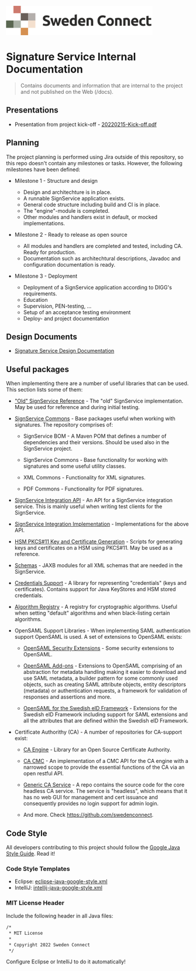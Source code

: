 ![Logo](images/sweden-connect.png)


# Signature Service Internal Documentation

> Contains documents and information that are internal to the project and not published on the Web (/docs).

## Presentations

- Presentation from project kick-off - [20220215-Kick-off.pdf](archive/20220215-Kick-off.pdf)

## Planning

The project planning is performed using Jira outside of this repository, so this repo doesn't contain any
milestones or tasks. However, the following milestones have been defined:

- Milestone 1 - Structure and design
  - Design and architechture is in place.
  - A runnable SignService application exists.
  - General code structure including build and CI is in place.
  - The "engine"-module is completed.
  - Other modules and handlers exist in default, or mocked implementations.
  
- Milestone 2 - Ready to release as open source
  - All modules and handlers are completed and tested, including CA. Ready for production.
  - Documentation such as architechtural descriptions, Javadoc and configuration documentation is ready.
  
- Milestone 3 - Deployment
  - Deployment of a SignService application according to DIGG's requirements.
  - Education
  - Supervision, PEN-testing, ...
  - Setup of an acceptance testing environment
  - Deploy- and project documentation
  

## Design Documents

* [Signature Service Design Documentation](Design.md)

## Useful packages

When implementing there are a number of useful libraries that can be used. This section lists some of them:

- ["Old" SignService Reference](https://github.com/idsec-solutions/signservice-ref) - The "old" SignService implementation. May be used for reference and during initial testing.

- [SignService Commons](https://github.com/idsec-solutions/signservice-commons) - Base packages useful when working with signatures. The repository comprises of:

  - SignService BOM - A Maven POM that defines a number of dependencies and their versions. Should be used also in the SignService project.
  
  - SignService Commons - Base functionality for working with signatures and some useful utility classes.
  
  - XML Commons - Functionality for XML signatures.
  
  - PDF Commons - Functionality for PDF signatures.
  
- [SignService Integration API](https://github.com/idsec-solutions/signservice-integration-api) - An API for a SignService integration service. This is mainly useful when writing test clients for the SignService.

- [SignService Integration Implementation](https://github.com/idsec-solutions/signservice-integration) - Implementations for the above API. 

- [HSM PKCS#11 Key and Certificate Generation](https://github.com/idsec-solutions/pkcs11-keygen) - Scripts for generating keys and certificates on a HSM using PKCS#11. May be used as a reference.

- [Schemas](https://github.com/swedenconnect/schemas) - JAXB modules for all XML schemas that are needed in the SignService. 

- [Credentials Support](https://github.com/swedenconnect/credentials-support) - A library for representing "credentials" (keys and certificates). Contains support for Java KeyStores and HSM stored credentials.

- [Algorithm Registry](https://github.com/swedenconnect/algorithm-registry) - A registry for cryptographic algorithms. Useful when setting "default" algorithms and when black-listing certain algorithms.

- OpenSAML Support Libraries - When implementing SAML authentication support OpenSAML is used. A set of extensions to OpenSAML exists:

  - [OpenSAML Security Extensions](https://github.com/swedenconnect/opensaml-security-ext) - Some security extensions to OpenSAML.
  
  - [OpenSAML Add-ons](https://github.com/swedenconnect/opensaml-addons) - Extensions to OpenSAML comprising of an abstraction for metadata handling making it easier to download and use SAML metadata, a builder pattern for some commonly used objects, such as creating SAML attribute objects, entity descriptors (metadata) or authentication requests, a framework for validation of responses and assertions and more.
  
  - [OpenSAML for the Swedish eID Framework](https://github.com/swedenconnect/opensaml-swedish-eid) - Extensions for the Swedish eID Framework including support for SAML extensions and all the attributes that are defined within the Swedish eID Framework.
  
- Certificate Authorithy (CA) - A number of repositories for CA-support exist:

  - [CA Engine](https://github.com/swedenconnect/ca-engine) - Library for an Open Source Certificate Authority.
  
  - [CA CMC](https://github.com/swedenconnect/ca-cmc) - An implementation of a CMC API for the CA engine with a narrowed scope to provide the essential functions of the CA via an open restful API.
  
  - [Generic CA Service](https://github.com/swedenconnect/ca-headless) - A repo contains the source code for the core headless CA service. The service is "headless", which means that it has no web GUI for management and cert issuance and consequently provides no login support for admin login.
  
  - And more. Check https://github.com/swedenconnect.
  



## Code Style

All developers contributing to this project should follow the [Google Java Style Guide](https://google.github.io/styleguide/javaguide.html). Read it!

### Code Style Templates

* Eclipse: [eclipse-java-google-style.xml](eclipse-java-google-style.xml)
* IntelliJ: [intellij-java-google-style.xml](intellij-java-google-style.xml)

### MIT License Header

Include the following header in all Java files:

```
/*
 * MIT License
 * 
 * Copyright 2022 Sweden Connect
 */
```

Configure Eclipse or IntelliJ to do it automatically!
